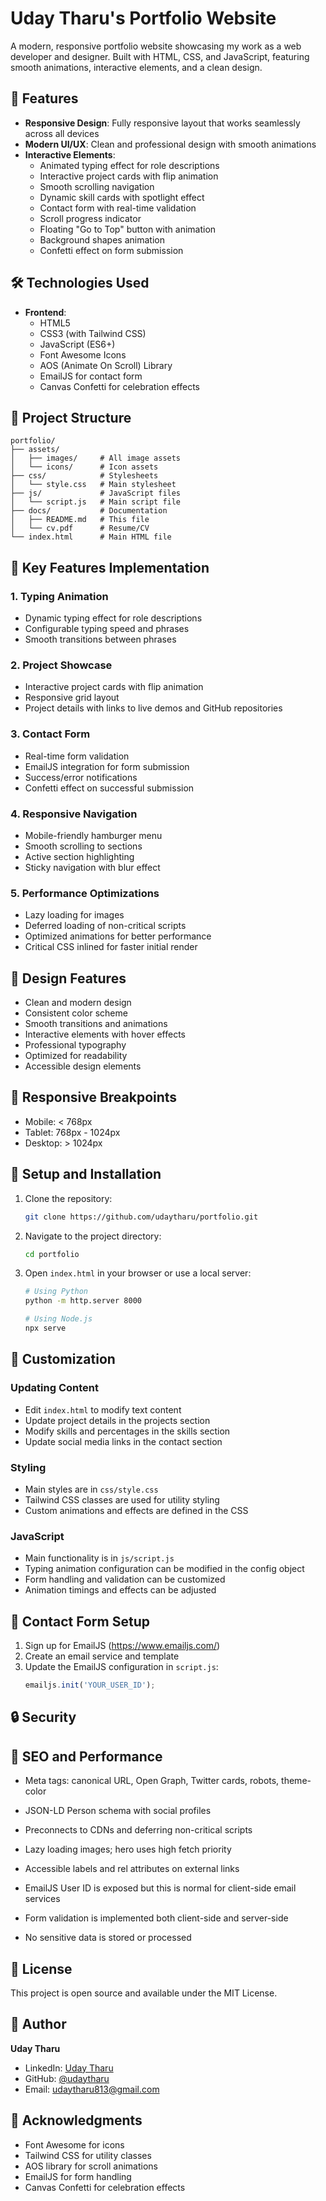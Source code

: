 # Uday Tharu's Portfolio Website

A modern, responsive portfolio website showcasing my work as a web developer and designer. Built with HTML, CSS, and JavaScript, featuring smooth animations, interactive elements, and a clean design.

## 🌟 Features

- **Responsive Design**: Fully responsive layout that works seamlessly across all devices
- **Modern UI/UX**: Clean and professional design with smooth animations
- **Interactive Elements**:
  - Animated typing effect for role descriptions
  - Interactive project cards with flip animation
  - Smooth scrolling navigation
  - Dynamic skill cards with spotlight effect
  - Contact form with real-time validation
  - Scroll progress indicator
  - Floating "Go to Top" button with animation
  - Background shapes animation
  - Confetti effect on form submission

## 🛠️ Technologies Used

- **Frontend**:
  - HTML5
  - CSS3 (with Tailwind CSS)
  - JavaScript (ES6+)
  - Font Awesome Icons
  - AOS (Animate On Scroll) Library
  - EmailJS for contact form
  - Canvas Confetti for celebration effects

## 📁 Project Structure

```
portfolio/
├── assets/
│   ├── images/     # All image assets
│   └── icons/      # Icon assets
├── css/            # Stylesheets
│   └── style.css   # Main stylesheet
├── js/             # JavaScript files
│   └── script.js   # Main script file
├── docs/           # Documentation
│   ├── README.md   # This file
│   └── cv.pdf      # Resume/CV
└── index.html      # Main HTML file
```

## 🚀 Key Features Implementation

### 1. Typing Animation
- Dynamic typing effect for role descriptions
- Configurable typing speed and phrases
- Smooth transitions between phrases

### 2. Project Showcase
- Interactive project cards with flip animation
- Responsive grid layout
- Project details with links to live demos and GitHub repositories

### 3. Contact Form
- Real-time form validation
- EmailJS integration for form submission
- Success/error notifications
- Confetti effect on successful submission

### 4. Responsive Navigation
- Mobile-friendly hamburger menu
- Smooth scrolling to sections
- Active section highlighting
- Sticky navigation with blur effect

### 5. Performance Optimizations
- Lazy loading for images
- Deferred loading of non-critical scripts
- Optimized animations for better performance
- Critical CSS inlined for faster initial render

## 🎨 Design Features

- Clean and modern design
- Consistent color scheme
- Smooth transitions and animations
- Interactive elements with hover effects
- Professional typography
- Optimized for readability
- Accessible design elements

## 📱 Responsive Breakpoints

- Mobile: < 768px
- Tablet: 768px - 1024px
- Desktop: > 1024px

## 🔧 Setup and Installation

1. Clone the repository:
   ```bash
   git clone https://github.com/udaytharu/portfolio.git
   ```

2. Navigate to the project directory:
   ```bash
   cd portfolio
   ```

3. Open `index.html` in your browser or use a local server:
   ```bash
   # Using Python
   python -m http.server 8000
   
   # Using Node.js
   npx serve
   ```

## 📝 Customization

### Updating Content
- Edit `index.html` to modify text content
- Update project details in the projects section
- Modify skills and percentages in the skills section
- Update social media links in the contact section

### Styling
- Main styles are in `css/style.css`
- Tailwind CSS classes are used for utility styling
- Custom animations and effects are defined in the CSS

### JavaScript
- Main functionality is in `js/script.js`
- Typing animation configuration can be modified in the config object
- Form handling and validation can be customized
- Animation timings and effects can be adjusted

## 📧 Contact Form Setup

1. Sign up for EmailJS (https://www.emailjs.com/)
2. Create an email service and template
3. Update the EmailJS configuration in `script.js`:
   ```javascript
   emailjs.init('YOUR_USER_ID');
   ```

## 🔒 Security

## 🧭 SEO and Performance

- Meta tags: canonical URL, Open Graph, Twitter cards, robots, theme-color
- JSON-LD Person schema with social profiles
- Preconnects to CDNs and deferring non-critical scripts
- Lazy loading images; hero uses high fetch priority
- Accessible labels and rel attributes on external links

- EmailJS User ID is exposed but this is normal for client-side email services
- Form validation is implemented both client-side and server-side
- No sensitive data is stored or processed

## 📄 License

This project is open source and available under the MIT License.

## 👤 Author

**Uday Tharu**
- LinkedIn: [Uday Tharu](https://www.linkedin.com/in/uday-tharu-25b9042ba/)
- GitHub: [@udaytharu](https://github.com/udaytharu)
- Email: udaytharu813@gmail.com

## 🙏 Acknowledgments

- Font Awesome for icons
- Tailwind CSS for utility classes
- AOS library for scroll animations
- EmailJS for form handling
- Canvas Confetti for celebration effects
